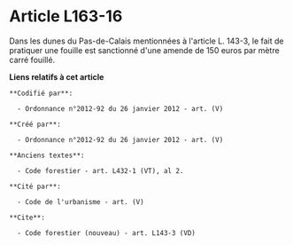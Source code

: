 # Article L163-16

Dans les dunes du Pas-de-Calais mentionnées à l'article L. 143-3, le fait de pratiquer une fouille est sanctionné d'une
amende de 150 euros par mètre carré fouillé.

**Liens relatifs à cet article**

	**Codifié par**:

	  - Ordonnance n°2012-92 du 26 janvier 2012 - art. (V)

	**Créé par**:

	  - Ordonnance n°2012-92 du 26 janvier 2012 - art. (V)

	**Anciens textes**:

	  - Code forestier - art. L432-1 (VT), al 2.

	**Cité par**:

	  - Code de l'urbanisme - art. (V)

	**Cite**:

	  - Code forestier (nouveau) - art. L143-3 (VD)
